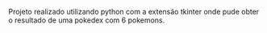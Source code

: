 Projeto realizado utilizando python com a extensão tkinter onde pude obter o resultado de uma pokedex com 6 pokemons.
